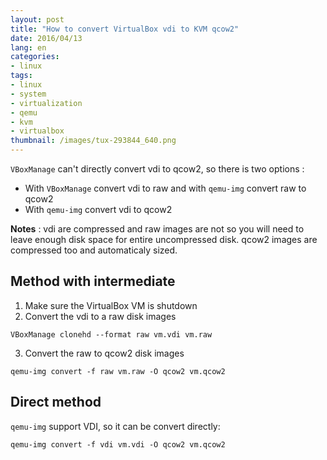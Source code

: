 ```yaml
---
layout: post
title: "How to convert VirtualBox vdi to KVM qcow2"
date: 2016/04/13
lang: en
categories:
- linux
tags:
- linux
- system
- virtualization
- qemu
- kvm
- virtualbox
thumbnail: /images/tux-293844_640.png
---
```

`VBoxManage` can't directly convert vdi to qcow2, so there is two options :
* With `VBoxManage` convert vdi to raw and with `qemu-img` convert raw to qcow2
* With `qemu-img` convert vdi to qcow2

**Notes** : vdi are compressed and raw images are not so you will need to leave enough disk space for entire uncompressed disk.
qcow2 images are compressed too and automaticaly sized.

## Method with intermediate

1. Make sure the VirtualBox VM is shutdown
2. Convert the vdi to a raw disk images
```
VBoxManage clonehd --format raw vm.vdi vm.raw
```
3. Convert the raw to qcow2 disk images
```
qemu-img convert -f raw vm.raw -O qcow2 vm.qcow2
```

## Direct method

`qemu-img` support VDI, so it can be convert directly:
```
qemu-img convert -f vdi vm.vdi -O qcow2 vm.qcow2
```
